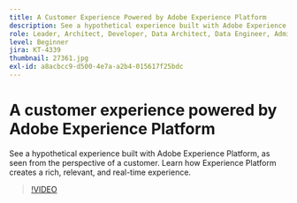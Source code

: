 ```yaml
---
title: A Customer Experience Powered by Adobe Experience Platform
description: See a hypothetical experience built with Adobe Experience Platform, as seen from the perspective of a customer. Learn how Experience Platform creates a rich, relevant, and real-time experience.
role: Leader, Architect, Developer, Data Architect, Data Engineer, Admin, User
level: Beginner
jira: KT-4339
thumbnail: 27361.jpg
exl-id: a8acbcc9-d500-4e7a-a2b4-015617f25bdc
---
```

# A customer experience powered by Adobe Experience Platform

See a hypothetical experience built with Adobe Experience Platform, as seen from the perspective of a customer. Learn how Experience Platform creates a rich, relevant, and real-time experience.

>[!VIDEO](https://video.tv.adobe.com/v/27361?quality=12&learn=on)

